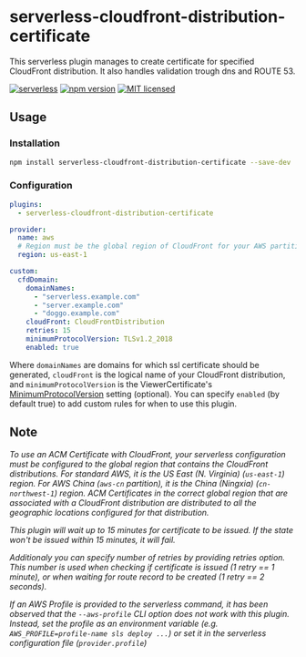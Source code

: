# serverless-cloudfront-distribution-certificate

This serverless plugin manages to create certificate for specified CloudFront distribution. It also handles validation trough dns and ROUTE 53.

[![serverless](http://public.serverless.com/badges/v3.svg)](http://www.serverless.com)
[![npm version](https://badge.fury.io/js/serverless-cloudfront-distribution-certificate.svg)](https://badge.fury.io/js/serverless-cloudfront-distribution-certificate)
[![MIT licensed](https://img.shields.io/badge/license-MIT-blue.svg)](https://raw.githubusercontent.com/pfulop/serverless-cloudfront-distribution-certificate/master/LICENSE)

## Usage

### Installation

```bash
npm install serverless-cloudfront-distribution-certificate --save-dev
```

### Configuration

```yaml
plugins:
  - serverless-cloudfront-distribution-certificate

provider:
  name: aws
  # Region must be the global region of CloudFront for your AWS partition
  region: us-east-1

custom:
  cfdDomain:
    domainNames:
      - "serverless.example.com"
      - "server.example.com"
      - "doggo.example.com"
    cloudFront: CloudFrontDistribution
    retries: 15
    minimumProtocolVersion: TLSv1.2_2018
    enabled: true
```

Where `domainNames` are domains for which ssl certificate should be generated, `cloudFront` is the logical name of your CloudFront distribution, and `minimumProtocolVersion` is the ViewerCertificate's [MinimumProtocolVersion](https://docs.aws.amazon.com/cloudfront/latest/APIReference/API_ViewerCertificate.html#cloudfront-Type-ViewerCertificate-MinimumProtocolVersion) setting (optional).
You can specify `enabled` (by default true) to add custom rules for when to use this plugin.

## Note

_To use an ACM Certificate with CloudFront, your serverless configuration must be configured to the global region that contains the CloudFront distributions. For standard AWS, it is the US East (N. Virginia) (`us-east-1`) region. For AWS China (`aws-cn` partition), it is the China (Ningxia) (`cn-northwest-1`) region. ACM Certificates in the correct global region that are associated with a CloudFront distribution are distributed to all the geographic locations configured for that distribution._

_This plugin will wait up to 15 minutes for certificate to be issued. If the state won't be issued within 15 minutes, it will fail._

_Additionaly you can specify number of retries by providing retries option. This number is used when checking if certificate is issued (1 retry == 1 minute), or when waiting for route record to be created (1 retry == 2 seconds)._

_If an AWS Profile is provided to the serverless command, it has been observed that the `--aws-profile` CLI option does not work with this plugin.  Instead, set the profile as an environment variable (e.g. `AWS_PROFILE=profile-name sls deploy ...`) or set it in the serverless configuration file (`provider.profile`)_
